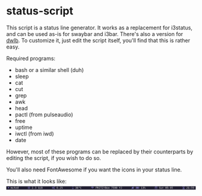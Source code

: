 # status-script
This script is a status line generator. It works as a replacement for i3status, and can be used as-is for swaybar and i3bar. There's also a version for [dwlb](https://github.com/kolunmi/dwlb). To customize it, just edit the script itself, you'll find that this is rather easy.

Required programs:
- bash or a similar shell (duh)
- sleep
- cat
- cut
- grep
- awk
- head
- pactl (from pulseaudio)
- free
- uptime
- iwctl (from iwd)
- date

However, most of these programs can be replaced by their counterparts by editing the script, if you wish to do so.

You'll also need FontAwesome if you want the icons in your status line.

This is what it looks like:
![screenshot of status line](screenshot.png)
